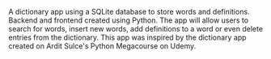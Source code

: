A dictionary app using a SQLite database to store words and definitions. 
Backend and frontend created using Python. The app will allow users to 
search for words, insert new words, add definitions to a word or even 
delete entries from the dictionary. 
This app was inspired by the dictionary app created on Ardit Sulce's 
Python Megacourse on Udemy. 
